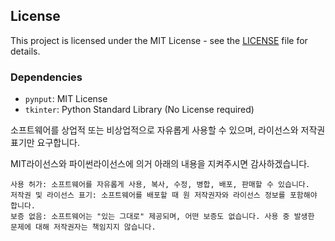 ## License

This project is licensed under the MIT License - see the [LICENSE](LICENSE) file for details.

### Dependencies

- `pynput`: MIT License
- `tkinter`: Python Standard Library (No License required)


소프트웨어를 상업적 또는 비상업적으로 자유롭게 사용할 수 있으며, 라이선스와 저작권 표기만 요구합니다.

MIT라이선스와 파이썬라이선스에 의거 아래의 내용을 지켜주시면 감사하겠습니다.

    사용 허가: 소프트웨어를 자유롭게 사용, 복사, 수정, 병합, 배포, 판매할 수 있습니다.
    저작권 및 라이선스 표기: 소프트웨어를 배포할 때 원 저작권자와 라이선스 정보를 포함해야 합니다.
    보증 없음: 소프트웨어는 "있는 그대로" 제공되며, 어떤 보증도 없습니다. 사용 중 발생한 문제에 대해 저작권자는 책임지지 않습니다.

